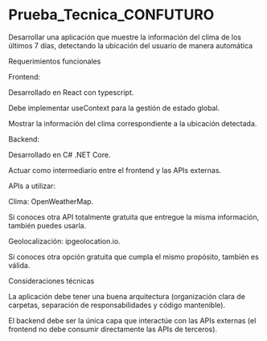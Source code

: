 # Prueba_Tecnica_CONFUTURO
Desarrollar una aplicación que muestre la información del clima de los últimos 7 días, detectando la ubicación del usuario de manera automática

Requerimientos funcionales 

Frontend: 

Desarrollado en React con typescript. 

Debe implementar useContext para la gestión de estado global. 

Mostrar la información del clima correspondiente a la ubicación detectada. 

Backend: 

Desarrollado en C# .NET Core. 

Actuar como intermediario entre el frontend y las APIs externas. 

APIs a utilizar: 

Clima: OpenWeatherMap. 

Si conoces otra API totalmente gratuita que entregue la misma información, también puedes usarla. 

Geolocalización: ipgeolocation.io. 

Si conoces otra opción gratuita que cumpla el mismo propósito, también es válida. 

Consideraciones técnicas 

La aplicación debe tener una buena arquitectura (organización clara de carpetas, separación de responsabilidades y código mantenible). 

El backend debe ser la única capa que interactúe con las APIs externas (el frontend no debe consumir directamente las APIs de terceros). 
